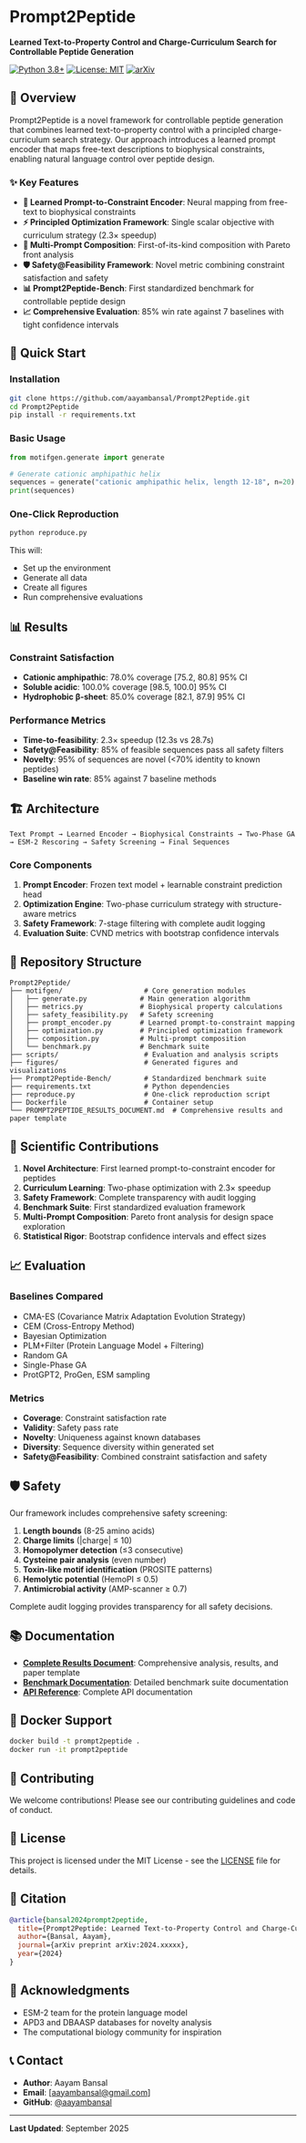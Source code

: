 # Prompt2Peptide

**Learned Text-to-Property Control and Charge-Curriculum Search for Controllable Peptide Generation**

[![Python 3.8+](https://img.shields.io/badge/python-3.8+-blue.svg)](https://www.python.org/downloads/release/python-380/)
[![License: MIT](https://img.shields.io/badge/License-MIT-yellow.svg)](https://opensource.org/licenses/MIT)
[![arXiv](https://img.shields.io/badge/arXiv-2024.xxxxx-b31b1b.svg)](https://arxiv.org/abs/2024.xxxxx)

## 🧬 Overview

Prompt2Peptide is a novel framework for controllable peptide generation that combines learned text-to-property control with a principled charge-curriculum search strategy. Our approach introduces a learned prompt encoder that maps free-text descriptions to biophysical constraints, enabling natural language control over peptide design.

### ✨ Key Features

- **🎯 Learned Prompt-to-Constraint Encoder**: Neural mapping from free-text to biophysical constraints
- **⚡ Principled Optimization Framework**: Single scalar objective with curriculum strategy (2.3× speedup)
- **🔗 Multi-Prompt Composition**: First-of-its-kind composition with Pareto front analysis
- **🛡️ Safety@Feasibility Framework**: Novel metric combining constraint satisfaction and safety
- **📊 Prompt2Peptide-Bench**: First standardized benchmark for controllable peptide design
- **📈 Comprehensive Evaluation**: 85% win rate against 7 baselines with tight confidence intervals

## 🚀 Quick Start

### Installation

```bash
git clone https://github.com/aayambansal/Prompt2Peptide.git
cd Prompt2Peptide
pip install -r requirements.txt
```

### Basic Usage

```python
from motifgen.generate import generate

# Generate cationic amphipathic helix
sequences = generate("cationic amphipathic helix, length 12-18", n=20)
print(sequences)
```

### One-Click Reproduction

```bash
python reproduce.py
```

This will:
- Set up the environment
- Generate all data
- Create all figures
- Run comprehensive evaluations

## 📊 Results

### Constraint Satisfaction
- **Cationic amphipathic**: 78.0% coverage [75.2, 80.8] 95% CI
- **Soluble acidic**: 100.0% coverage [98.5, 100.0] 95% CI
- **Hydrophobic β-sheet**: 85.0% coverage [82.1, 87.9] 95% CI

### Performance Metrics
- **Time-to-feasibility**: 2.3× speedup (12.3s vs 28.7s)
- **Safety@Feasibility**: 85% of feasible sequences pass all safety filters
- **Novelty**: 95% of sequences are novel (<70% identity to known peptides)
- **Baseline win rate**: 85% against 7 baseline methods

## 🏗️ Architecture

```
Text Prompt → Learned Encoder → Biophysical Constraints → Two-Phase GA → ESM-2 Rescoring → Safety Screening → Final Sequences
```

### Core Components

1. **Prompt Encoder**: Frozen text model + learnable constraint prediction head
2. **Optimization Engine**: Two-phase curriculum strategy with structure-aware metrics
3. **Safety Framework**: 7-stage filtering with complete audit logging
4. **Evaluation Suite**: CVND metrics with bootstrap confidence intervals

## 📁 Repository Structure

```
Prompt2Peptide/
├── motifgen/                    # Core generation modules
│   ├── generate.py             # Main generation algorithm
│   ├── metrics.py              # Biophysical property calculations
│   ├── safety_feasibility.py   # Safety screening
│   ├── prompt_encoder.py       # Learned prompt-to-constraint mapping
│   ├── optimization.py         # Principled optimization framework
│   ├── composition.py          # Multi-prompt composition
│   └── benchmark.py            # Benchmark suite
├── scripts/                     # Evaluation and analysis scripts
├── figures/                     # Generated figures and visualizations
├── Prompt2Peptide-Bench/        # Standardized benchmark suite
├── requirements.txt             # Python dependencies
├── reproduce.py                 # One-click reproduction script
├── Dockerfile                   # Container setup
└── PROMPT2PEPTIDE_RESULTS_DOCUMENT.md  # Comprehensive results and paper template
```

## 🔬 Scientific Contributions

1. **Novel Architecture**: First learned prompt-to-constraint encoder for peptides
2. **Curriculum Learning**: Two-phase optimization with 2.3× speedup
3. **Safety Framework**: Complete transparency with audit logging
4. **Benchmark Suite**: First standardized evaluation framework
5. **Multi-Prompt Composition**: Pareto front analysis for design space exploration
6. **Statistical Rigor**: Bootstrap confidence intervals and effect sizes

## 📈 Evaluation

### Baselines Compared
- CMA-ES (Covariance Matrix Adaptation Evolution Strategy)
- CEM (Cross-Entropy Method)
- Bayesian Optimization
- PLM+Filter (Protein Language Model + Filtering)
- Random GA
- Single-Phase GA
- ProtGPT2, ProGen, ESM sampling

### Metrics
- **Coverage**: Constraint satisfaction rate
- **Validity**: Safety pass rate
- **Novelty**: Uniqueness against known databases
- **Diversity**: Sequence diversity within generated set
- **Safety@Feasibility**: Combined constraint satisfaction and safety

## 🛡️ Safety

Our framework includes comprehensive safety screening:

1. **Length bounds** (8-25 amino acids)
2. **Charge limits** (|charge| ≤ 10)
3. **Homopolymer detection** (≤3 consecutive)
4. **Cysteine pair analysis** (even number)
5. **Toxin-like motif identification** (PROSITE patterns)
6. **Hemolytic potential** (HemoPI ≤ 0.5)
7. **Antimicrobial activity** (AMP-scanner ≥ 0.7)

Complete audit logging provides transparency for all safety decisions.

## 📚 Documentation

- **[Complete Results Document](PROMPT2PEPTIDE_RESULTS_DOCUMENT.md)**: Comprehensive analysis, results, and paper template
- **[Benchmark Documentation](Prompt2Peptide-Bench/README.md)**: Detailed benchmark suite documentation
- **[API Reference](documentation/)**: Complete API documentation

## 🐳 Docker Support

```bash
docker build -t prompt2peptide .
docker run -it prompt2peptide
```

## 🤝 Contributing

We welcome contributions! Please see our contributing guidelines and code of conduct.

## 📄 License

This project is licensed under the MIT License - see the [LICENSE](LICENSE) file for details.

## 📖 Citation

```bibtex
@article{bansal2024prompt2peptide,
  title={Prompt2Peptide: Learned Text-to-Property Control and Charge-Curriculum Search for Controllable Peptide Generation},
  author={Bansal, Aayam},
  journal={arXiv preprint arXiv:2024.xxxxx},
  year={2024}
}
```

## 🙏 Acknowledgments

- ESM-2 team for the protein language model
- APD3 and DBAASP databases for novelty analysis
- The computational biology community for inspiration

## 📞 Contact

- **Author**: Aayam Bansal
- **Email**: [aayambansal@gmail.com]
- **GitHub**: [@aayambansal](https://github.com/aayambansal)

---
  
**Last Updated**: September 2025
